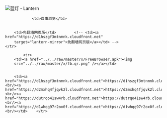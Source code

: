 

<img src="../../raw/master/x/8e0a2b81.c82003be.LanternYellow2.png" alt="蓝灯 - Lantern"/>
<table>
    <tr>
                
                <td>自由浏览</td>
        
        
        <td>免翻墙网页版</td>        <!-- <td><a href="https://d1hszgf3mtnmnk.cloudfront.net"
        target="lantern-mirror">免翻墙网页版</a></td> -->
    </tr>
    
            <tr>
        <td><a href="../../raw/master/x/FreeBrowser.apk"><img
        src="../../raw/master/x/fb.qr.png" /></a></td>

        
        <td><a href="https://d1hszgf3mtnmnk.cloudfront.net">https://d1hszgf3mtnmnk.cloudfront.net</a><br/><a href="https://d2mxhq4fjqvk2l.cloudfront.net">https://d2mxhq4fjqvk2l.cloudfront.net</a><br/><a href="https://dutrqo41sw4rb.cloudfront.net">https://dutrqo41sw4rb.cloudfront.net</a><br/><a href="https://d1whqg97r2ox0f.cloudfront.net">https://d1whqg97r2ox0f.cloudfront.net</a><br/></td>    </tr>
</table>
